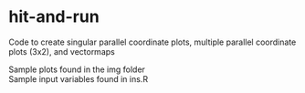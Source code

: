 # hit-and-run

Code to create singular parallel coordinate plots, multiple parallel coordinate plots (3x2), and vectormaps 

Sample plots found in the img folder    
Sample input variables found in ins.R  